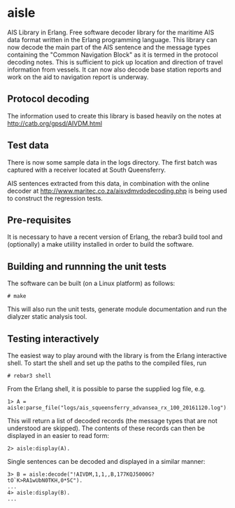 # aisle
AIS Library in Erlang. Free software decoder library for the maritime AIS data format written in the Erlang programming language. This library can now decode the main part of the AIS sentence and the message types containing the "Common Navigation Block" as it is termed in the protocol decoding notes. This is sufficient to pick up location and direction of travel information from vessels. It can now also decode base station reports and work on the aid to navigation report is underway.

## Protocol decoding
The information used to create this library is based heavily on the notes at http://catb.org/gpsd/AIVDM.html

## Test data
There is now some sample data in the logs directory. The first batch was captured with a receiver located at South Queensferry. 

AIS sentences extracted from this data, in combination with the online decoder at http://www.maritec.co.za/aisvdmvdodecoding.php is being used to construct the regression tests.

## Pre-requisites

It is necessary to have a recent version of Erlang, the rebar3 build tool and (optionally) a make utiility installed in order to build the software.

## Building and runnning the unit tests
The software can be built (on a Linux platform) as follows:
```
# make 
```
This will also run the unit tests, generate module documentation and run the dialyzer static analysis tool.

## Testing interactively
The easiest way to play around with the library is from the Erlang interactive shell. To start the shell and set up the paths to the compiled files, run
```
# rebar3 shell
```
From the Erlang shell, it is possible to parse the supplied log file, e.g.
```
1> A = aisle:parse_file("logs/ais_squeensferry_advansea_rx_100_20161120.log").
```
This will return a list of decoded records (the message types that are not understood are skipped). The contents of these records can then be displayed in an easier to read form:
```
2> aisle:display(A). 
```
Single sentences can be decoded and displayed in a similar manner:
```
3> B = aisle:decode("!AIVDM,1,1,,B,177KQJ5000G?tO`K>RA1wUbN0TKH,0*5C").
...
4> aisle:display(B).
...
```


